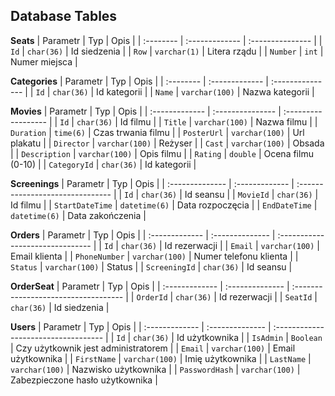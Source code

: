 ## Database Tables

**Seats** 
| Parametr  | Typ            | Opis             |
| :-------- | :------------- | :--------------- |
| `Id`      | `char(36)`     | Id siedzenia     |
| `Row`     | `varchar(1)`   | Litera rządu     |
| `Number`  | `int`          | Numer miejsca    |

**Categories** 
| Parametr  | Typ            | Opis             |
| :-------- | :------------- | :--------------- |
| `Id`      | `char(36)`     | Id kategorii     |
| `Name`    | `varchar(100)` | Nazwa kategorii  |

**Movies** 
| Parametr       | Typ              | Opis                |
| :------------- | :--------------- | :------------------ |
| `Id`           | `char(36)`       | Id filmu            |
| `Title`        | `varchar(100)`   | Nazwa filmu         |
| `Duration`     | `time(6)`        | Czas trwania filmu  | 
| `PosterUrl`    | `varchar(100)`   | Url plakatu         |
| `Director`     | `varchar(100)`   | Reżyser             |
| `Cast`         | `varchar(100)`   | Obsada              |
| `Description`  | `varchar(100)`   | Opis filmu          |
| `Rating`       | `double`         | Ocena filmu (0-10)  |
| `CategoryId`   | `char(36)`       | Id kategorii        |

**Screenings** 
| Parametr        | Typ            | Opis                             |
| :-------------- | :------------- | :------------------------------- |
| `Id`            | `char(36)`     | Id seansu                        |
| `MovieId`       | `char(36)`     | Id filmu                         |
| `StartDateTime` | `datetime(6)`  | Data rozpoczęcia                 |
| `EndDateTime`   | `datetime(6)`  | Data zakończenia                 |

**Orders** 
| Parametr       | Typ             | Opis                             |
| :------------- | :-------------- | :------------------------------- |
| `Id`           | `char(36)`      | Id rezerwacji                    |
| `Email`        | `varchar(100)`  | Email klienta                    |
| `PhoneNumber`  | `varchar(100)`  | Numer telefonu klienta           |
| `Status`       | `varchar(100)`  | Status                           |
| `ScreeningId`  | `char(36)`      | Id seansu                        |

**OrderSeat** 
| Parametr       | Typ             | Opis                                 |
| :------------- | :-------------- | :----------------------------------- |
| `OrderId`      | `char(36)`      | Id rezerwacji                        |
| `SeatId`       | `char(36)`      | Id siedzenia                         |

**Users**
| Parametr       | Typ             | Opis                                 |
| :------------- | :-------------- | :----------------------------------- |
| `Id`           | `char(36)`      | Id użytkownika                       |
| `IsAdmin`      | `Boolean`       | Czy użytkownik jest administratorem  |
| `Email`        | `varchar(100)`  | Email użytkownika                    |
| `FirstName`    | `varchar(100)`  | Imię użytkownika                     |
| `LastName`     | `varchar(100)`  | Nazwisko użytkownika                 |
| `PasswordHash` | `varchar(100)`  | Zabezpieczone hasło użytkownika      |
